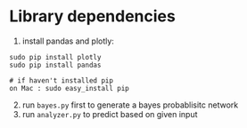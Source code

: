 # Library dependencies
1. install pandas and plotly:

```
sudo pip install plotly 
sudo pip install pandas 

# if haven't installed pip
on Mac : sudo easy_install pip
```

2. run `bayes.py` first to generate a bayes probablisitc network
3. run `analyzer.py` to predict based on given input